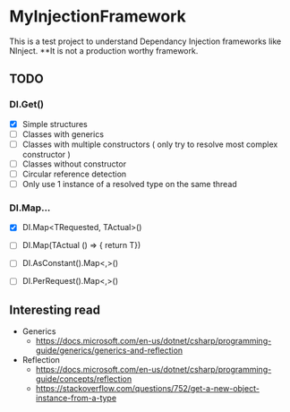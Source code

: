 # MyInjectionFramework
This is a test project to understand Dependancy Injection frameworks like NInject. 
**It is not a production worthy framework.

## TODO
### DI.Get<T>()
- [x] Simple structures
- [ ] Classes with generics
- [ ] Classes with multiple constructors ( only try to resolve most complex constructor )
- [ ] Classes without constructor
- [ ] Circular reference detection
- [ ] Only use 1 instance of a resolved type on the same thread

### DI.Map...
- [x] DI.Map<TRequested, TActual>()
- [ ] DI.Map<TRequested>(TActual () => { return T})
- [ ] DI.AsConstant().Map<,>()
- [ ] DI.PerRequest().Map<,>()


## Interesting read
- Generics
  * https://docs.microsoft.com/en-us/dotnet/csharp/programming-guide/generics/generics-and-reflection
- Reflection 
  * https://docs.microsoft.com/en-us/dotnet/csharp/programming-guide/concepts/reflection
  * https://stackoverflow.com/questions/752/get-a-new-object-instance-from-a-type
